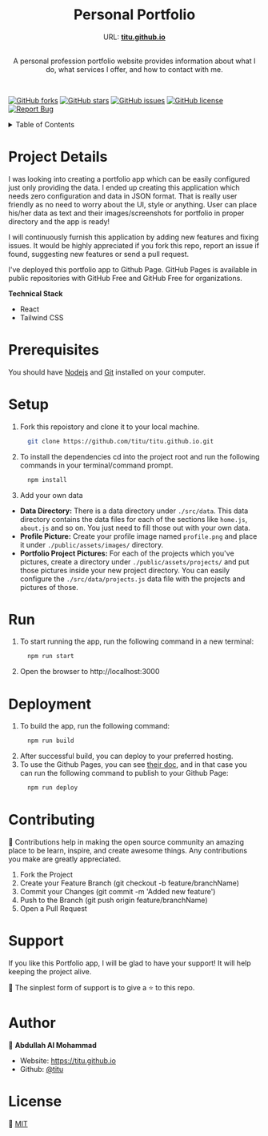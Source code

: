 <p align="center">
  <h1 align="center">Personal Portfolio</h1>
  <div align="center">
    URL: <strong><a href="https://titu.github.io" target="_blank">titu.github.io</a></strong>
  </div>
  <br/>

  <p align="center">
    A personal profession portfolio website provides information about what I do, what services I offer, and how to contact with me.
  </p>
</p>
<br />
<p>

[![GitHub forks](https://img.shields.io/github/forks/titu/titu.github.io?style=for-the-badge)](https://github.com/titu/titu.github.io/network)
[![GitHub stars](https://img.shields.io/github/stars/titu/titu.github.io?style=for-the-badge)](https://github.com/titu/titu.github.io/stargazers)
[![GitHub issues](https://img.shields.io/github/issues/titu/titu.github.io?style=for-the-badge)](https://github.com/titu/titu.github.io/issues)
[![GitHub license](https://img.shields.io/github/license/titu/titu.github.io?style=for-the-badge)](https://github.com/titu/titu.github.io/blob/main/LICENSE)
[![Report Bug](https://img.shields.io/badge/Report-Bug-red?style=for-the-badge)](https://github.com/titu/titu.github.io/issues)
</div>

<details>
  <summary>Table of Contents</summary>
  <ol>
    <li>
      <a href="#project-details">Project Details</a>
    </li>
    <li>
      <a href="#prerequisites">Prerequisites</a>
    </li>
    <li><a href="#setup">Setup</a></li>
    <li><a href="#run">Run</a></li>
    <li><a href="#deployment">Deployment</a></li>
    <li><a href="#contributing">Contributing</a></li>
    <li><a href="#support">Support</a></li>
    <li><a href="#author">Author</a></li>
    <li><a href="#license">License</a></li>
  </ol>
</details>


# Project Details

<!--[![titu.github.io](/assets/screenshot.gif)](https://titu.github.io)-->
I was looking into creating a portfolio app which can be easily configured just only providing the data. I ended up creating this application which needs zero configuration and data in JSON format. That is really user friendly as no need to worry about the UI, style or anything. User can place his/her data as text and their images/screenshots for portfolio in proper directory and the app is ready!

I will continuously furnish this application by adding new features and fixing issues. It would be highly appreciated if you fork this repo, report an issue if found, suggesting new features or send a pull request.

I've deployed this portfolio app to Github Page. GitHub Pages is available in public repositories with GitHub Free and GitHub Free for organizations.

**Technical Stack**
- React
- Tailwind CSS

# Prerequisites

You should have [Nodejs](https://nodejs.org/en/) and [Git](https://git-scm.com/downloads) installed on your computer.

# Setup

1. Fork this repoistory and clone it to your local machine.
    ```sh
      git clone https://github.com/titu/titu.github.io.git
    ``` 

2. To install the dependencies cd into the project root and run the following commands in your terminal/command prompt.
    ```sh
      npm install
    ```

3. Add your own data
 - **Data Directory:**
There is a data directory under `./src/data`. This data directory contains the data files for each of the sections like `home.js`, `about.js` and so on. You just need to fill those out with your own data.
 - **Profile Picture:**
Create your profile image named `profile.png` and place it under `./public/assets/images/` directory.
 - **Portfolio Project Pictures:**
For each of the projects which you've pictures, create a directory under `./public/assets/projects/` and put those pictures inside your new project directory. You can easily configure the `./src/data/projects.js` data file with the projects and pictures of those.

# Run

1. To start running the app, run the following command in a new terminal:
    ```sh
      npm run start
    ```
2. Open the browser to http://localhost:3000

# Deployment

1. To build the app, run the following command:
    ```sh
      npm run build
    ```
2. After successful build, you can deploy to your preferred hosting.
3. To use the Github Pages, you can see [their doc](https://docs.github.com/en/pages/getting-started-with-github-pages/creating-a-github-pages-site), and in that case you can run the following command to publish to your Github Page:
    ```sh
      npm run deploy
    ```

# Contributing

🤝 Contributions help in making the open source community an amazing place to be learn, inspire, and create awesome things. Any contributions you make are greatly appreciated.

1. Fork the Project
2. Create your Feature Branch (git checkout -b feature/branchName)
3. Commit your Changes (git commit -m 'Added new feature')
4. Push to the Branch (git push origin feature/branchName)
5. Open a Pull Request

# Support
If you like this Portfolio app, I will be glad to have your support! It will help keeping the project alive.

💛 The sinplest form of support is to give a ⭐️ to this repo.

# Author

👤 **Abdullah Al Mohammad**
 - Website: https://titu.github.io
 - Github: [@titu](https://github.com/titu)

# License
📝 [MIT](https://github.com/titu/titu.github.io/blob/main/LICENSE)
